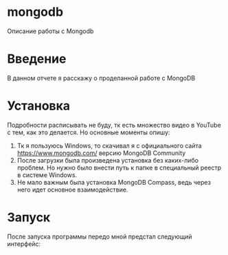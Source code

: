 # mongodb
Описание работы с Mongodb

# Введение
В данном отчете я расскажу о проделанной работе с MongoDB

# Установка
Подробности расписывать не буду, тк есть множество видео в YouTube с тем, как это делается. Но основные моменты опишу:

1. Тк я пользуюсь Windows, то скачивал я с официального сайта https://www.mongodb.com/ версию MongoDB Community
2. После загрузки была произведена установка без каких-либо проблем. Но нужно было внести путь к папке в специальный реестр в системе Windows.
3. Не мало важным была установка MongoDB Compass, ведь через него идет основное взаимодействие.

# Запуск
После запуска программы передо мной предстал следующий интерфейс:

